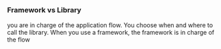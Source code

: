 ##

### Framework vs Library

you are in charge of the application flow. You choose when and where to call the library. When you use a framework, the framework is in charge of the flow
